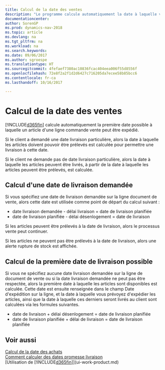 ```yaml
---
title: Calcul de la date des ventes
description: "Le programme calcule automatiquement la date à laquelle vous devez commander un article pour l'avoir en inventaire à une certaine date. Il s'agit de la date à laquelle des articles commandés à une date donnée devraient être disponibles pour le prélèvement."
documentationcenter: 
author: SorenGP
ms.prod: dynamics-nav-2018
ms.topic: article
ms.devlang: na
ms.tgt_pltfrm: na
ms.workload: na
ms.search.keywords: 
ms.date: 09/06/2017
ms.author: sgroespe
ms.translationtype: HT
ms.sourcegitcommit: 4fefaef7380ac10836fcac404eea006f55d8556f
ms.openlocfilehash: 72e8f2a2f1d2d6427c716205da7ecee58b85bcc6
ms.contentlocale: fr-ca
ms.lasthandoff: 10/16/2017

---
```

# <a name="date-calculation-for-sales"></a>Calcul de la date des ventes
[!INCLUDE[d365fin](includes/d365fin_md.md)] calcule automatiquement la première date possible à laquelle un article d'une ligne commande vente peut être expédié.

Si le client a demandé une date livraison particulière, alors la date à laquelle les articles doivent pouvoir être prélevés est calculée pour permettre une livraison à cette date.

Si le client ne demande pas de date livraison particulière, alors la date à laquelle les articles peuvent être livrés, à partir de la date à laquelle les articles peuvent être prélevés, est calculée.

## <a name="calculating-a-requested-delivery-date"></a>Calcul d'une date de livraison demandée
Si vous spécifiez une date de livraison demandée sur la ligne document de vente, alors cette date est utilisée comme point de départ du calcul suivant :

- date livraison demandée - délai livraison = date de livraison planifiée
- date de livraison planifiée - délai désenlogement = date de livraison

Si les articles peuvent être prélevés à la date de livraison, alors le processus vente peut continuer.

Si les articles ne peuvent pas être prélevés à la date de livraison, alors une alerte rupture de stock est affichée.

## <a name="calculating-the-earliest-possible-delivery-date"></a>Calcul de la première date de livraison possible
Si vous ne spécifiez aucune date livraison demandée sur la ligne de document de vente ou si la date livraison demandée ne peut pas être respectée, alors la première date à laquelle les articles sont disponibles est calculée. Cette date est ensuite renseignée dans le champ Date d'expédition sur la ligne, et la date à laquelle vous prévoyez d'expédier les articles, ainsi que la date à laquelle ces derniers seront livrés au client sont calculées via les formules suivantes.

- date de livraison + délai désenlogement = date de livraison planifiée
- date de livraison planifiée + délai de livraison = date de livraison planifiée


## <a name="see-also"></a>Voir aussi  
 [Calcul de la date des achats](purchasing-date-calculation-for-purchases.md)   
 [Comment calculer des dates promesse livraison](sales-how-to-calculate-order-promising-dates.md)  
 [Utilisation de [!INCLUDE[d365fin](includes/d365fin_md.md)]](ui-work-product.md)

